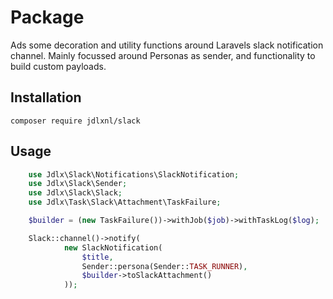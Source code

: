 # Package
Ads some decoration and utility functions around Laravels slack notification channel.
Mainly focussed around Personas as sender, and functionality to build
custom payloads.

## Installation
```shell
composer require jdlxnl/slack
```

## Usage
```php
    use Jdlx\Slack\Notifications\SlackNotification;
    use Jdlx\Slack\Sender;
    use Jdlx\Slack\Slack;
    use Jdlx\Task\Slack\Attachment\TaskFailure;

    $builder = (new TaskFailure())->withJob($job)->withTaskLog($log);

    Slack::channel()->notify(
            new SlackNotification(
                $title,
                Sender::persona(Sender::TASK_RUNNER),
                $builder->toSlackAttachment()
            ));
```

